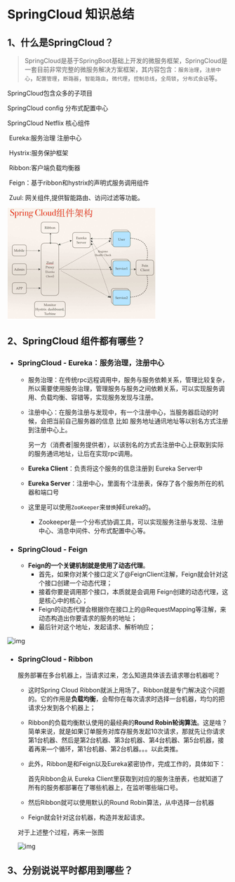 # SpringCloud 知识总结

## 1、什么是SpringCloud？

> SpringCloud是基于SpringBoot基础上开发的微服务框架，SpringCloud是一套目前非常完整的微服务解决方案框架，其内容包含：`服务治理`，`注册中心`，`配置管理`，`断路器`，`智能路由`，`微代理`，`控制总线`，`全局锁`，`分布式会话`等。

SpringCloud包含众多的子项目

SpringCloud config 分布式配置中心

SpringCloud Netflix 核心组件

​                      Eureka:服务治理 注册中心

​                      Hystrix:服务保护框架

​                      Ribbon:客户端负载均衡器

​                      Feign：基于ribbon和hystrix的声明式服务调用组件

​                      Zuul: 网关组件,提供智能路由、访问过滤等功能。

![image-20221210230517871](image-20221210230517871.png)



## 2、SpringCloud 组件都有哪些？

- ### SpringCloud - Eureka：服务治理，注册中心  

  - 服务治理：在传统rpc远程调用中，服务与服务依赖关系，管理比较复杂，所以需要使用服务治理，管理服务与服务之间依赖关系，可以实现服务调用、负载均衡、容错等，实现服务发现与注册。

  - 注册中心：在服务注册与发现中，有一个注册中心，当服务器启动的时候，会把当前自己服务器的信息 比如 服务地址通讯地址等以别名方式注册到注册中心上。

     另一方（消费者|服务提供者），以该别名的方式去注册中心上获取到实际的服务通讯地址，让后在实现rpc调用。

  - **Eureka Client**：负责将这个服务的信息注册到 Eureka Server中

  - **Eureka Server**：注册中心，里面有个注册表，保存了各个服务所在的机器和端口号

  

  - 这里是可以使用`ZooKeeper`来`替换`掉Eureka的。
    - Zookeeper是一个分布式协调工具，可以实现服务注册与发现、注册中心、消息中间件、分布式配置中心等。

- ### SpringCloud - Feign

  - **Feign的一个关键机制就是使用了动态代理**。
    - 首先，如果你对某个接口定义了@FeignClient注解，Feign就会针对这个接口创建一个动态代理；
    - 接着你要是调用那个接口，本质就是会调用 Feign创建的动态代理，这是核心中的核心；
    - Feign的动态代理会根据你在接口上的@RequestMapping等注解，来动态构造出你要请求的服务的地址；
    - 最后针对这个地址，发起请求、解析响应；

![img](https://imgconvert.csdnimg.cn/aHR0cHM6Ly91c2VyLWdvbGQtY2RuLnhpdHUuaW8vMjAxOC8xMS83LzE2NmViZmZmNTA1YjJhMjA?x-oss-process=image/format,png)

- ### SpringCloud - Ribbon

  服务部署在多台机器上，当请求过来，怎么知道具体该去请求哪台机器呢？

  - 这时Spring Cloud Ribbon就派上用场了。Ribbon就是专门解决这个问题的。它的作用是**负载均衡**，会帮你在每次请求时选择一台机器，均匀的把请求分发到各个机器上；

  - Ribbon的负载均衡默认使用的最经典的**Round Robin轮询算法**。这是啥？简单来说，就是如果订单服务对库存服务发起10次请求，那就先让你请求第1台机器、然后是第2台机器、第3台机器、第4台机器、第5台机器，接着再来—个循环，第1台机器、第2台机器。。。以此类推。

  - 此外，Ribbon是和Feign以及Eureka紧密协作，完成工作的，具体如下：

    首先Ribbon会从 Eureka Client里获取到对应的服务注册表，也就知道了所有的服务都部署在了哪些机器上，在监听哪些端口号。

  - 然后Ribbon就可以使用默认的Round Robin算法，从中选择一台机器

  - Feign就会针对这台机器，构造并发起请求。

  对于上述整个过程，再来一张图

  ![img](https://imgconvert.csdnimg.cn/aHR0cHM6Ly91c2VyLWdvbGQtY2RuLnhpdHUuaW8vMjAxOC8xMS83LzE2NmVjMDAxZGMxNTVlOTg?x-oss-process=image/format,png)

  

## 3、分别说说平时都用到哪些？

